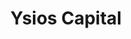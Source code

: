 ---
layout: firm_page
title: "Ysios Capital"
id: "ysioscapital.com"
permalink: "/ysioscapitalysioscapital.com/"
website: "https://ysioscapital.com"
offices: "San Sebastian (Spain), Barcelona (Spain)"
investment_stages: "Series A, Series B, Series C"
portfolio_companies: "Acendo, AELIX Therapeutics, AM Pharma, Anaconda Biomed, Aura Biosciences, Babyscripts, BioVex, CorWave, CVRx, Cytoki Pharma, EndoSense, Engrail Therapeutics, Fusion Pharmaceuticals, Galecto Biotech, Inbiomotion, KALA BIO, Kynexis, LAVA Therapeutics, MedLumics, Memo Therapeutics, Mineralys Therapeutics, Minoryx Therapeutics, Neurona Therapeutics, Northsea Therapeutics, Ona Therapeutics, OxThera, Prexton Therapeutics, Sanifit, SparingVision, SpliceBio, STAT Dx, Synendos, Tagworks Pharmaceuticals, TiGenix, VarmX, Vivet Therapeutics, Xeltis"
portfolio_link: "https://ysioscapital.com/our-portfolio/"
investment_markets: "Biotechnology, Pharmaceuticals, Medical Technology, Therapeutics"
founded_year: "2008"
description: "Ysios Capital is a leading European venture capital firm focused on life sciences. They invest globally in biotech ventures developing novel therapeutic drugs, supporting companies through preclinical and clinical development. Their investment thesis prioritizes strong scientific foundations, exceptional teams, and indications with high unmet medical needs."
linkedin: "https://www.linkedin.com/company/ysios-capital/"
twitter: "https://twitter.com/YsiosCapital"
instagram: ""
team_page: "https://ysioscapital.com/the-team/"
investor_type: "Venture Capital"
crunchbase: "https://www.crunchbase.com/organization/ysios-capital"
pitchbook: "https://pitchbook.com/profiles/investor/11921-95"

# SEO Optimization
meta_title: "Ysios Capital - VC Firm - projectstartups.com"
meta_description: "Ysios Capital, Ysios Capital is a leading European venture capital firm focused on life sciences. They invest globally in biotech ventures developing novel therapeut..."
meta_keywords: "Ysios Capital, Biotechnology, Pharmaceuticals, Medical Technology, Therapeutics, VC firm, venture capital, startup investor, projectstartups.com"
canonical_url: "https://vc.projectstartups.com/ysioscapitalysioscapital.com/"
---